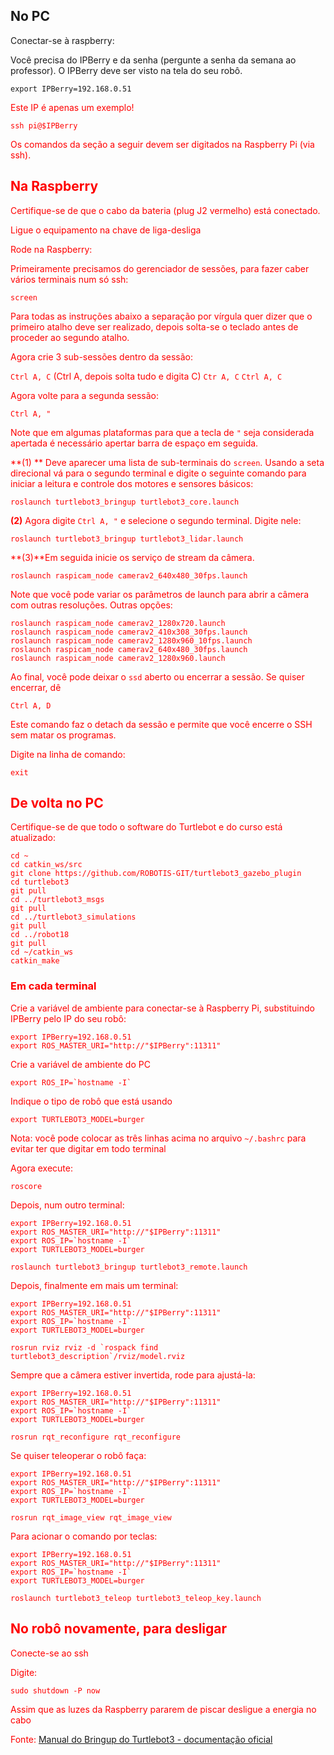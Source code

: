 
## No PC
Conectar-se à raspberry:

Você precisa do IPBerry e da senha (pergunte a senha da semana ao professor). O IPBerry deve ser visto na tela do seu robô.

	
	export IPBerry=192.168.0.51

<Font color=red>Este IP é apenas um exemplo!<font>


	ssh pi@$IPBerry

Os comandos da seção a seguir devem ser digitados na Raspberry Pi (via ssh).


## Na Raspberry


Certifique-se de que o cabo da bateria (plug J2 vermelho) está conectado.

Ligue o equipamento na chave de liga-desliga


Rode na Raspberry:

Primeiramente precisamos do gerenciador de sessões, para fazer caber vários terminais num só ssh:

	screen

Para todas as instruções abaixo a separação por vírgula quer dizer que o primeiro atalho deve ser realizado, depois solta-se o teclado antes de proceder ao segundo atalho.

Agora crie 3 sub-sessões dentro da sessão:

`Ctrl A, C`  (Ctrl A, depois solta tudo e digita C)
`Ctr A, C`
`Ctrl A, C`

Agora volte para a segunda sessão:

`Ctrl A, "`

Note que em algumas plataformas para que a tecla de `"` seja considerada apertada é necessário apertar barra de espaço em seguida.


**(1) ** Deve aparecer uma lista de sub-terminais do `screen`. Usando a seta direcional vá para o segundo terminal e digite o seguinte comando para iniciar a leitura e controle dos motores e sensores básicos:


	roslaunch turtlebot3_bringup turtlebot3_core.launch

**(2)** Agora digite `Ctrl A, "` e selecione o segundo terminal. Digite nele:

	roslaunch turtlebot3_bringup turtlebot3_lidar.launch

**(3)**Em seguida inicie os serviço de stream da câmera.

	roslaunch raspicam_node camerav2_640x480_30fps.launch

Note que você pode variar os parâmetros de launch para abrir a câmera com outras resoluções. <font color=red>Outras opções</font>:


	roslaunch raspicam_node camerav2_1280x720.launch
	roslaunch raspicam_node camerav2_410x308_30fps.launch
	roslaunch raspicam_node camerav2_1280x960_10fps.launch 
	roslaunch raspicam_node camerav2_640x480_30fps.launch
	roslaunch raspicam_node camerav2_1280x960.launch  

Ao final, você pode deixar o `ssd` aberto ou encerrar a sessão. Se quiser encerrar, dê

`Ctrl A, D`

Este comando faz o detach da sessão e permite que você encerre o SSH sem matar os programas.

Digite na linha de comando:

	exit

## De volta no PC


Certifique-se de que todo o software do Turtlebot e do curso está atualizado:

	cd ~
	cd catkin_ws/src
	git clone https://github.com/ROBOTIS-GIT/turtlebot3_gazebo_plugin
	cd turtlebot3
	git pull
	cd ../turtlebot3_msgs
	git pull
	cd ../turtlebot3_simulations
	git pull
	cd ../robot18
	git pull
	cd ~/catkin_ws
	catkin_make


### Em cada terminal

Crie a variável de ambiente para conectar-se à Raspberry Pi, substituindo IPBerry pelo IP do seu robô:

	export IPBerry=192.168.0.51
	export ROS_MASTER_URI="http://"$IPBerry":11311"

Crie a variável de ambiente do PC

	export ROS_IP=`hostname -I`

Indique o tipo de robô que está usando

	export TURTLEBOT3_MODEL=burger

Nota: você pode colocar as três linhas acima no arquivo `~/.bashrc` para evitar ter que digitar em todo terminal



Agora execute:

	roscore

Depois, num outro terminal:

	export IPBerry=192.168.0.51
	export ROS_MASTER_URI="http://"$IPBerry":11311"
	export ROS_IP=`hostname -I`
	export TURTLEBOT3_MODEL=burger

	roslaunch turtlebot3_bringup turtlebot3_remote.launch

Depois, finalmente em mais um terminal:

	export IPBerry=192.168.0.51
	export ROS_MASTER_URI="http://"$IPBerry":11311"
	export ROS_IP=`hostname -I`
	export TURTLEBOT3_MODEL=burger

	rosrun rviz rviz -d `rospack find turtlebot3_description`/rviz/model.rviz


Sempre que a câmera estiver invertida, rode para ajustá-la:

	export IPBerry=192.168.0.51
	export ROS_MASTER_URI="http://"$IPBerry":11311"
	export ROS_IP=`hostname -I`
	export TURTLEBOT3_MODEL=burger

	rosrun rqt_reconfigure rqt_reconfigure


Se quiser teleoperar o robô faça:

	export IPBerry=192.168.0.51
	export ROS_MASTER_URI="http://"$IPBerry":11311"
	export ROS_IP=`hostname -I`
	export TURTLEBOT3_MODEL=burger

	rosrun rqt_image_view rqt_image_view


Para acionar o comando por teclas:

	export IPBerry=192.168.0.51
	export ROS_MASTER_URI="http://"$IPBerry":11311"
	export ROS_IP=`hostname -I`
	export TURTLEBOT3_MODEL=burger

	roslaunch turtlebot3_teleop turtlebot3_teleop_key.launch


## No robô novamente, para desligar

Conecte-se ao ssh

Digite:

	sudo shutdown -P now

Assim que as luzes da Raspberry pararem de piscar desligue a energia no cabo


Fonte: [Manual do Bringup do Turtlebot3 - documentação oficial](http://emanual.robotis.com/docs/en/platform/turtlebot3/bringup/#bringup)


	








